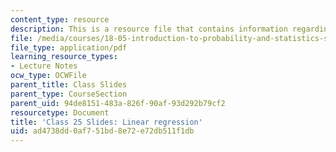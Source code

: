 ```yaml
---
content_type: resource
description: This is a resource file that contains information regarding linear regression.
file: /media/courses/18-05-introduction-to-probability-and-statistics-spring-2014/ad4738dd0af751bd8e72e72db511f1db_MIT18_05S14_class25slides.pdf
file_type: application/pdf
learning_resource_types:
- Lecture Notes
ocw_type: OCWFile
parent_title: Class Slides
parent_type: CourseSection
parent_uid: 94de8151-483a-826f-90af-93d292b79cf2
resourcetype: Document
title: 'Class 25 Slides: Linear regression'
uid: ad4738dd-0af7-51bd-8e72-e72db511f1db
---
```

